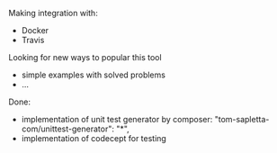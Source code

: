 Making integration with:
 + Docker
 + Travis 
 
Looking for new ways to popular this tool
 + simple examples with solved problems 
 + ... 
 
Done:
+ implementation of unit test generator by composer: "tom-sapletta-com/unittest-generator": "*",
+ implementation of codecept for testing